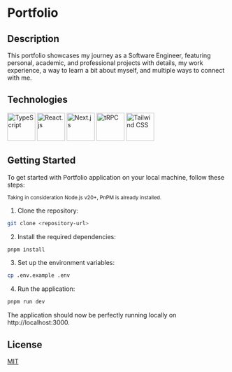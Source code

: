 # Portfolio

## Description

This portfolio showcases my journey as a Software Engineer, featuring personal, academic, and professional projects with details, my work experience, a way to learn a bit about myself, and multiple ways to connect with me.

## Technologies

[<img src="https://cdn.jsdelivr.net/gh/devicons/devicon@latest/icons/typescript/typescript-original.svg" alt="TypeScript" width="64" height="64" />](https://www.typescriptlang.org/)
[<img src="https://cdn.jsdelivr.net/gh/devicons/devicon@latest/icons/react/react-original.svg" alt="React.js" width="64" height="64" />](https://reactjs.org/)
[<img src="https://cdn.jsdelivr.net/gh/devicons/devicon@latest/icons/nextjs/nextjs-original.svg" alt="Next.js" width="64" height="64" />](https://nextjs.org/)
[<img src="https://cdn.jsdelivr.net/gh/devicons/devicon@latest/icons/trpc/trpc-original.svg" alt="tRPC" width="64" height="64" />](https://trpc.io/)
[<img src="https://cdn.jsdelivr.net/gh/devicons/devicon@latest/icons/tailwindcss/tailwindcss-original.svg" alt="Tailwind CSS" width="64" height="64" />](https://tailwindcss.com/)

## Getting Started

To get started with Portfolio application on your local machine, follow these steps:

<sup>Taking in consideration Node.js v20+, PnPM is already installed.</sup>

1. Clone the repository:

```bash
git clone <repository-url>
```

2. Install the required dependencies:

```bash
pnpm install
```

3. Set up the environment variables:

```bash
cp .env.example .env
```

4. Run the application:

```bash
pnpm run dev
```

The application should now be perfectly running locally on http://localhost:3000.

## License

[MIT](https://github.com/WallQ/Portfolio/blob/master/LICENSE)
